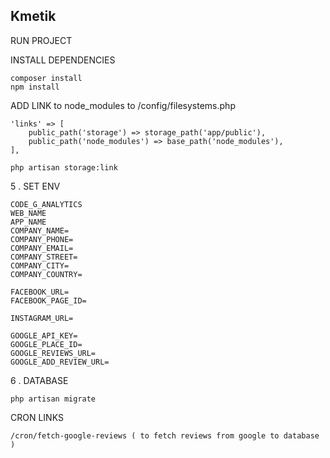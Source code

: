 ## Kmetik

RUN PROJECT


INSTALL DEPENDENCIES
    
    composer install
    npm install

ADD LINK to node_modules to /config/filesystems.php

    'links' => [
        public_path('storage') => storage_path('app/public'),
        public_path('node_modules') => base_path('node_modules'),
    ],

    php artisan storage:link

5 . SET ENV

    CODE_G_ANALYTICS
    WEB_NAME
    APP_NAME
    COMPANY_NAME=
    COMPANY_PHONE=
    COMPANY_EMAIL=
    COMPANY_STREET=
    COMPANY_CITY=
    COMPANY_COUNTRY=
    
    FACEBOOK_URL=
    FACEBOOK_PAGE_ID=

    INSTAGRAM_URL=

    GOOGLE_API_KEY=
    GOOGLE_PLACE_ID=
    GOOGLE_REVIEWS_URL=
    GOOGLE_ADD_REVIEW_URL=

6 . DATABASE
    
    php artisan migrate

CRON LINKS
    
    /cron/fetch-google-reviews ( to fetch reviews from google to database )
    
